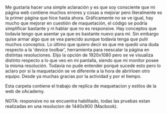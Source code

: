 Me gustaría hacer una simple aclaración y es que soy consciente que mi página web contiene muchos errores y cosas a mejorar pero literalmente es la primer página que hice hasta ahora. Gráficamente no se ve igual, hay mucho que mejorar en cuestión de maquetación, el código se podría simplificar bastante y ni hablar que no es responsive. Hay conceptos que todavía tengo que asentar ya que es bastante nuevo para mí. Sin embargo quise armar algo que se vea parecido aunque todavía tenga que pulir muchos conceptos. 
Lo último que quiero decir es que me quedó una duda respecto a la 'device toolbar', herramienta para reescalar la página en distintas resoluciones. Elijo la opción de 1920x1080 pero se ve visualiza distinto respecto a lo que veo en mi pantalla, siendo que mi monitor posee la misma resolución. Todavía no pude entender porqué sucede esto pero lo aclaro por si la maquetación se ve diferente a la hora de abrirloen otro equipo. 
Desde ya muchas gracias por la actividad y por el tiempo. 

Esta carpeta contiene el trabajo de replica de maquetacion y estilos de la web de xAcademy.

NOTA: responsive no se encuentra habilitado, todas las pruebas estan realizadas en una resolucion de 1440x900 (Macbook).
